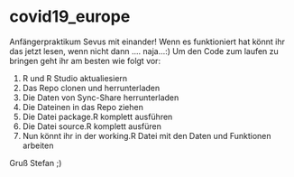 # covid19_europe
Anfängerpraktikum
Sevus mit einander!
Wenn es funktioniert hat könnt ihr das jetzt lesen, wenn nicht dann .... naja...:)
Um den Code zum laufen zu bringen geht ihr am besten wie folgt vor:

1. R und R Studio aktualiesiern
2. Das Repo clonen und herrunterladen
3. Die Daten von Sync-Share herrunterladen
4. Die Dateinen in das Repo ziehen
5. Die Datei package.R komplett ausführen
6. Die Datei source.R komplett ausfüren 
7. Nun könnt ihr in der working.R Datei mit den Daten und Funktionen arbeiten

Gruß Stefan ;)